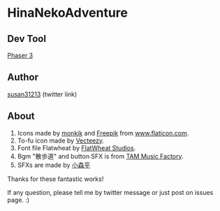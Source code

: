 # HinaNekoAdventure

## Dev Tool
[Phaser 3](https://phaser.io/phaser3)
## Author
<a href="https://twitter.com/susan31213">susan31213</a> (twitter link)
## About
1. Icons made by <a href="https://www.flaticon.com/authors/monkik" title="monkik">monkik</a> and <a href="https://www.flaticon.com/authors/freepik" title="Freepik">Freepik</a> from <a href="https://www.flaticon.com/" title="Flaticon"> www.flaticon.com</a>.
2. To-fu icon made by <a href="https://www.vecteezy.com/">Vecteezy</a>.
3. Font file Flatwheat by <a href="https://www.creativefabrica.com/designer/heath/">FlatWheat Studios</a>.
4. Bgm "散歩道" and button SFX is from <a href="https://www.tam-music.com">TAM Music Factory</a>.
5. SFXs are made by <a href="https://taira-komori.jpn.org/freesoundtw.html">小森平</a>

Thanks for these fantastic works!

If any question, please tell me by twitter message or just post on issues page. :)</div>
